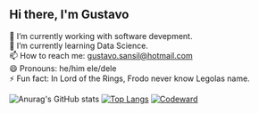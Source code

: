 ## Hi there, I'm Gustavo

🔭 I’m currently working with software devepment. <br>
🌱 I’m currently learning Data Science.<br>
📫 How to reach me: gustavo.sansil@hotmail.com<br>
😄 Pronouns: he/him ele/dele<br>
⚡ Fun fact: In Lord of the Rings, Frodo never know Legolas name.<br>

![Anurag's GitHub stats](https://github-readme-stats.vercel.app/api?username=gustavosalem&show_icons=true&theme=radical)
[![Top Langs](https://github-readme-stats.vercel.app/api/top-langs/?username=gustavosalem&langs_count=5&layout=compact&theme=radical)](https://github.com/gustavosalem/github-readme-stats)
[![Codeward](https://www.codewars.com/users/GustavoSalem/badges/large)](https://www.codewars.com/users/GustavoSalem)
